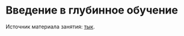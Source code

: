 # Введение в глубинное обучение

Источник материала занятия: [тык](https://github.com/hdrbv/deep_learning_hse/tree/main/2024-spring/week_1).